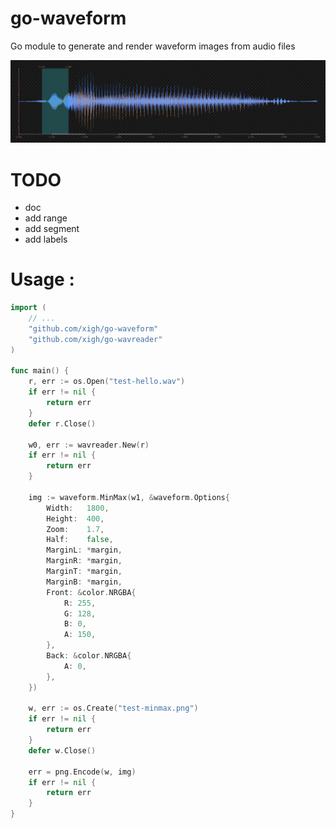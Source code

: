 # go-waveform

Go module to generate and render waveform images from audio files

![combined](combined.png)

# TODO

* doc
* add range
* add segment
* add labels

# Usage :

```go
import (
    // ...
	"github.com/xigh/go-waveform"
	"github.com/xigh/go-wavreader"
)

func main() {
	r, err := os.Open("test-hello.wav")
	if err != nil {
		return err
	}
	defer r.Close()
	
	w0, err := wavreader.New(r)
	if err != nil {
        return err
    }
    
	img := waveform.MinMax(w1, &waveform.Options{
		Width:   1800,
		Height:  400,
		Zoom:    1.7,
		Half:    false,
		MarginL: *margin,
		MarginR: *margin,
		MarginT: *margin,
		MarginB: *margin,
		Front: &color.NRGBA{
			R: 255,
			G: 128,
			B: 0,
			A: 150,
		},
		Back: &color.NRGBA{
			A: 0,
		},
	})

	w, err := os.Create("test-minmax.png")
	if err != nil {
		return err
	}
	defer w.Close()

	err = png.Encode(w, img)
	if err != nil {
		return err
    }
}
```
